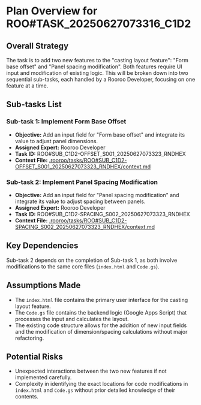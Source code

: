# Plan Overview for ROO#TASK_20250627073316_C1D2

## Overall Strategy
The task is to add two new features to the "casting layout feature": "Form base offset" and "Panel spacing modification". Both features require UI input and modification of existing logic. This will be broken down into two sequential sub-tasks, each handled by a Rooroo Developer, focusing on one feature at a time.

## Sub-tasks List

### Sub-task 1: Implement Form Base Offset
*   **Objective:** Add an input field for "Form base offset" and integrate its value to adjust panel dimensions.
*   **Assigned Expert:** Rooroo Developer
*   **Task ID:** ROO#SUB_C1D2-OFFSET_S001_20250627073323_RNDHEX
*   **Context File:** [.rooroo/tasks/ROO#SUB_C1D2-OFFSET_S001_20250627073323_RNDHEX/context.md](.rooroo/tasks/ROO#SUB_C1D2-OFFSET_S001_20250627073323_RNDHEX/context.md)

### Sub-task 2: Implement Panel Spacing Modification
*   **Objective:** Add an input field for "Panel spacing modification" and integrate its value to adjust spacing between panels.
*   **Assigned Expert:** Rooroo Developer
*   **Task ID:** ROO#SUB_C1D2-SPACING_S002_20250627073323_RNDHEX
*   **Context File:** [.rooroo/tasks/ROO#SUB_C1D2-SPACING_S002_20250627073323_RNDHEX/context.md](.rooroo/tasks/ROO#SUB_C1D2-SPACING_S002_20250627073323_RNDHEX/context.md)

## Key Dependencies
Sub-task 2 depends on the completion of Sub-task 1, as both involve modifications to the same core files (`index.html` and `Code.gs`).

## Assumptions Made
*   The `index.html` file contains the primary user interface for the casting layout feature.
*   The `Code.gs` file contains the backend logic (Google Apps Script) that processes the input and calculates the layout.
*   The existing code structure allows for the addition of new input fields and the modification of dimension/spacing calculations without major refactoring.

## Potential Risks
*   Unexpected interactions between the two new features if not implemented carefully.
*   Complexity in identifying the exact locations for code modifications in `index.html` and `Code.gs` without prior detailed knowledge of their contents.